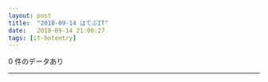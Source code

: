 ```yaml
---
layout: post
title:  "2018-09-14 はてぶIT"
date:   2018-09-14 21:00:27
tags: [it-hotentry]
---
```

0 件のデータあり

<hr>
